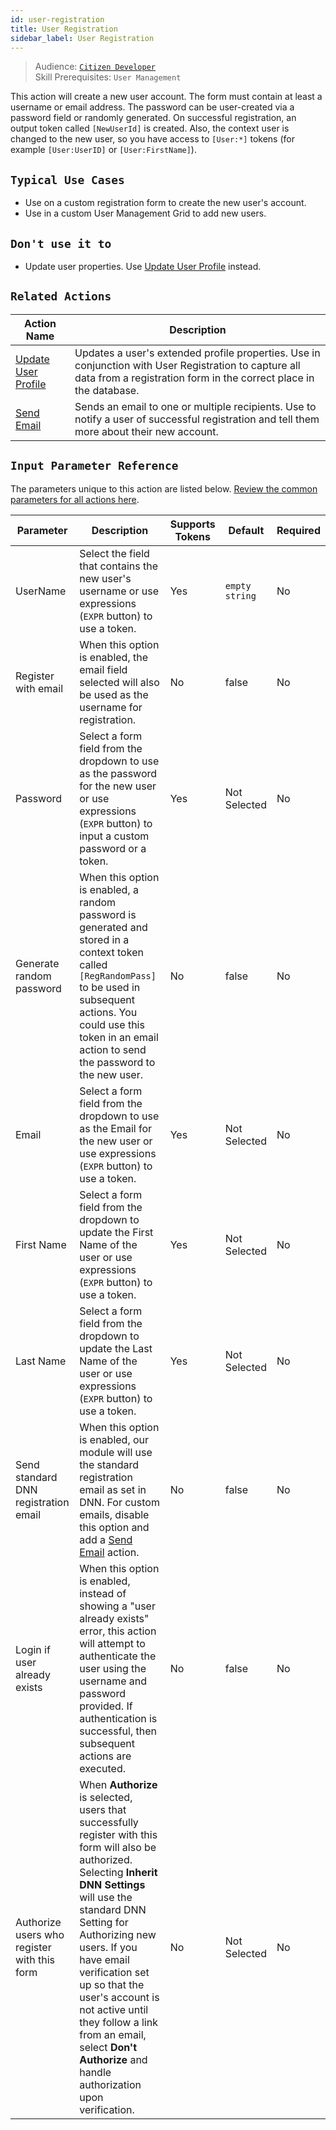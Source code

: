 ```yaml
---
id: user-registration
title: User Registration
sidebar_label: User Registration
---
```


> Audience: [`Citizen Developer`](/docs/audience#citizen-developers)<br/>
> Skill Prerequisites: `User Management`

This action will create a new user account. The form must contain at least a username or email address. The password can be user-created via a password field or randomly generated. On successful registration, an output token called `[NewUserId]` is created. Also, the context user is changed to the new user, so you have access to `[User:*]` tokens (for example `[User:UserID]` or `[User:FirstName]`).

## `Typical Use Cases`

- Use on a custom registration form to create the new user's account.
- Use in a custom User Management Grid to add new users.

## `Don't use it to`

- Update user properties. Use [Update User Profile](/docs/actions/update-user-profile) instead.

## `Related Actions`

| Action Name | Description |
| -- | -- |
| [Update User Profile](/docs/actions/update-user-profile) | Updates a user's extended profile properties. Use in conjunction with User Registration to capture all data from a registration form in the correct place in the database. |
| [Send Email](/docs/actions/send-email) | Sends an email to one or multiple recipients. Use to notify a user of successful registration and tell them more about their new account. |

## `Input Parameter Reference`

The parameters unique to this action are listed below. [Review the common parameters for all actions here](/docs/actions/common-parameters).

| Parameter | Description | Supports Tokens | Default | Required |
| -- | -- | -- | -- | -- |
| UserName | Select the field that contains the new user's username or use expressions (`EXPR` button) to use a token.  | Yes | `empty string` | No |
| Register with email | When this option is enabled, the email field selected will also be used as the username for registration. | No | false | No |
| Password | Select a form field from the dropdown to use as the password for the new user or use expressions (`EXPR` button) to input a custom password or a token. | Yes | Not Selected | No |
| Generate random password | When this option is enabled, a random password is generated and stored in a context token called `[RegRandomPass]` to be used in subsequent actions. You could use this token in an email action to send the password to the new user. | No | false | No |
| Email | Select a form field from the dropdown to use as the Email for the new user or use expressions (`EXPR` button) to use a token. | Yes | Not Selected | No |
| First Name | Select a form field from the dropdown to update the First Name of the user or use expressions (`EXPR` button) to use a token. | Yes | Not Selected | No |
| Last Name | Select a form field from the dropdown to update the Last Name of the user or use expressions (`EXPR` button) to use a token. | Yes | Not Selected | No |
| Send standard DNN registration email | When this option is enabled, our module will use the standard registration email as set in DNN. For custom emails, disable this option and add a [Send Email](/docs/actions/send-email) action. | No | false | No |
| Login if user already exists | When this option is enabled, instead of showing a "user already exists" error, this action will attempt to authenticate the user using the username and password provided. If authentication is successful, then subsequent actions are executed. | No | false | No |
| Authorize users who register with this form | When **Authorize** is selected, users that successfully register with this form will also be authorized. Selecting **Inherit DNN Settings** will use the standard DNN Setting for Authorizing new users. If you have email verification set up so that the user's account is not active until they follow a link from an email, select **Don't Authorize** and handle authorization upon verification. | No | Not Selected | No |
